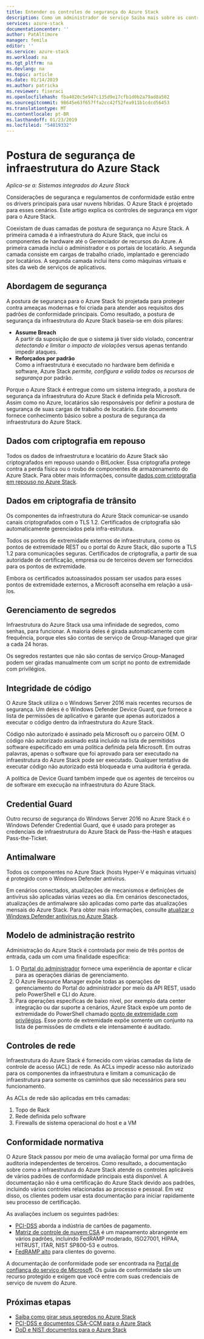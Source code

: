 ```yaml
---
title: Entender os controles de segurança do Azure Stack
description: Como um administrador de serviço Saiba mais sobre os controles de segurança aplicados para o Azure Stack
services: azure-stack
documentationcenter: ''
author: PatAltimore
manager: femila
editor: ''
ms.service: azure-stack
ms.workload: na
ms.tgt_pltfrm: na
ms.devlang: na
ms.topic: article
ms.date: 01/14/2019
ms.author: patricka
ms.reviewer: fiseraci
ms.openlocfilehash: fba4020c5e947c135d9e17cfb1d0b2a79ad8a502
ms.sourcegitcommit: 98645e63f657ffa2cc42f52fea911b1cdcd56453
ms.translationtype: MT
ms.contentlocale: pt-BR
ms.lasthandoff: 01/23/2019
ms.locfileid: "54819332"
---
```

# <a name="azure-stack-infrastructure-security-posture"></a>Postura de segurança de infraestrutura do Azure Stack

*Aplica-se a: Sistemas integrados do Azure Stack*

Considerações de segurança e regulamentos de conformidade estão entre os drivers principais para usar nuvens híbridas. O Azure Stack é projetado para esses cenários. Este artigo explica os controles de segurança em vigor para o Azure Stack.

Coexistam de duas camadas de postura de segurança no Azure Stack. A primeira camada é a infraestrutura do Azure Stack, que inclui os componentes de hardware até o Gerenciador de recursos do Azure. A primeira camada inclui o administrador e os portais de locatário. A segunda camada consiste em cargas de trabalho criado, implantado e gerenciado por locatários. A segunda camada inclui itens como máquinas virtuais e sites da web de serviços de aplicativos.

## <a name="security-approach"></a>Abordagem de segurança

A postura de segurança para o Azure Stack foi projetada para proteger contra ameaças modernas e foi criada para atender aos requisitos dos padrões de conformidade principais. Como resultado, a postura de segurança da infraestrutura do Azure Stack baseia-se em dois pilares:

 - **Assume Breach**  
A partir da suposição de que o sistema já tiver sido violado, concentrar *detectando e limitar o impacto de violações* versus apenas tentando impedir ataques. 
 - **Reforçados por padrão**  
Como a infraestrutura é executado no hardware bem definida e software, Azure Stack *permite, configura e valida todos os recursos de segurança* por padrão.

Porque o Azure Stack é entregue como um sistema integrado, a postura de segurança da infraestrutura do Azure Stack é definida pela Microsoft. Assim como no Azure, locatários são responsáveis por definir a postura de segurança de suas cargas de trabalho de locatário. Este documento fornece conhecimento básico sobre a postura de segurança da infraestrutura do Azure Stack.

## <a name="data-at-rest-encryption"></a>Dados com criptografia em repouso
Todos os dados de infraestrutura e locatário do Azure Stack são criptografados em repouso usando o BitLocker. Essa criptografia protege contra a perda física ou o roubo de componentes de armazenamento do Azure Stack. Para obter mais informações, consulte [dados com criptografia em repouso no Azure Stack](azure-stack-security-bitlocker.md).

## <a name="data-in-transit-encryption"></a>Dados em criptografia de trânsito
Os componentes da infraestrutura do Azure Stack comunicar-se usando canais criptografados com o TLS 1.2. Certificados de criptografia são automaticamente gerenciados pela infra-estrutura. 

Todos os pontos de extremidade externos de infraestrutura, como os pontos de extremidade REST ou o portal do Azure Stack, dão suporte a TLS 1.2 para comunicações seguras. Certificados de criptografia, a partir de sua autoridade de certificação, empresa ou de terceiros devem ser fornecidos para os pontos de extremidade. 

Embora os certificados autoassinados possam ser usados para esses pontos de extremidade externos, a Microsoft aconselha em relação a usá-los. 

## <a name="secret-management"></a>Gerenciamento de segredos
Infraestrutura do Azure Stack usa uma infinidade de segredos, como senhas, para funcionar. A maioria deles é girada automaticamente com frequência, porque eles são contas de serviço de Group-Managed que girar a cada 24 horas.

Os segredos restantes que não são contas de serviço Group-Managed podem ser giradas manualmente com um script no ponto de extremidade com privilégios.

## <a name="code-integrity"></a>Integridade de código
O Azure Stack utiliza o o Windows Server 2016 mais recentes recursos de segurança. Um deles é o Windows Defender Device Guard, que fornece a lista de permissões de aplicativo e garante que apenas autorizados a executar o código dentro da infraestrutura do Azure Stack. 

Código não autorizado é assinado pela Microsoft ou o parceiro OEM. O código não autorizado assinado está incluído na lista de permitidos software especificado em uma política definida pela Microsoft. Em outras palavras, apenas o software que foi aprovado para ser executado na infraestrutura do Azure Stack pode ser executado. Qualquer tentativa de executar código não autorizado está bloqueada e uma auditoria é gerada.

A política de Device Guard também impede que os agentes de terceiros ou de software em execução na infraestrutura do Azure Stack.

## <a name="credential-guard"></a>Credential Guard
Outro recurso de segurança do Windows Server 2016 no Azure Stack é o Windows Defender Credential Guard, que é usado para proteger as credenciais de infraestrutura do Azure Stack de Pass-the-Hash e ataques Pass-the-Ticket.

## <a name="antimalware"></a>Antimalware
Todos os componentes no Azure Stack (hosts Hyper-V e máquinas virtuais) é protegido com o Windows Defender antivírus.

Em cenários conectados, atualizações de mecanismos e definições de antivírus são aplicadas várias vezes ao dia. Em cenários desconectados, atualizações de antimalware são aplicadas como parte das atualizações mensais do Azure Stack. Para obter mais informações, consulte [atualizar o Windows Defender antivírus no Azure Stack](azure-stack-security-av.md).

## <a name="constrained-administration-model"></a>Modelo de administração restrito
Administração do Azure Stack é controlada por meio de três pontos de entrada, cada um com uma finalidade específica: 
1. O [Portal do administrador](azure-stack-manage-portals.md) fornece uma experiência de apontar e clicar para as operações diárias de gerenciamento.
2. O Azure Resource Manager expõe todas as operações de gerenciamento do Portal do administrador por meio da API REST, usado pelo PowerShell e CLI do Azure. 
3. Para operações específicas de baixo nível, por exemplo data center integração ou dar suporte a cenários, Azure Stack expõe um ponto de extremidade do PowerShell chamado [ponto de extremidade com privilégios](azure-stack-privileged-endpoint.md). Esse ponto de extremidade expõe somente um conjunto na lista de permissões de cmdlets e ele intensamente é auditado.

## <a name="network-controls"></a>Controles de rede
Infraestrutura do Azure Stack é fornecido com várias camadas da lista de controle de acesso (ACL) de rede. As ACLs impedir acesso não autorizado para os componentes da infraestrutura e limitam a comunicação de infraestrutura para somente os caminhos que são necessários para seu funcionamento. 

As ACLs de rede são aplicadas em três camadas:
1.  Topo de Rack
2.  Rede definida pelo software
3.  Firewalls de sistema operacional do host e a VM

## <a name="regulatory-compliance"></a>Conformidade normativa

O Azure Stack passou por meio de uma avaliação formal por uma firma de auditoria independentes de terceiros. Como resultado, a documentação sobre como a infraestrutura do Azure Stack atende os controles aplicáveis de vários padrões de conformidade principais está disponível. A documentação não é uma certificação do Azure Stack devido aos padrões, incluindo vários controles relacionadas ao processo e pessoal. Em vez disso, os clientes podem usar esta documentação para iniciar rapidamente seu processo de certificação.

As avaliações incluem os seguintes padrões:

- [PCI-DSS](https://www.pcisecuritystandards.org/pci_security/) aborda a indústria de cartões de pagamento.
- [Matriz de controle de nuvem CSA](https://cloudsecurityalliance.org/group/cloud-controls-matrix/#_overview) é um mapeamento abrangente em vários padrões, incluindo FedRAMP moderado, ISO27001, HIPAA, HITRUST, ITAR, NIST SP800-53 e outros.
- [FedRAMP alto](https://www.fedramp.gov/fedramp-releases-high-baseline/) para clientes do governo.

A documentação de conformidade pode ser encontrada na [Portal de confiança do serviço de Microsoft](https://servicetrust.microsoft.com/ViewPage/Blueprint). Os guias de conformidade são um recurso protegido e exigem que você entre com suas credenciais de serviço de nuvem do Azure.

## <a name="next-steps"></a>Próximas etapas

- [Saiba como girar seus segredos no Azure Stack](azure-stack-rotate-secrets.md)
- [PCI-DSS e documentos CSA-CCM para o Azure Stack](https://servicetrust.microsoft.com/ViewPage/TrustDocuments)
- [DoD e NIST documentos para o Azure Stack](https://servicetrust.microsoft.com/ViewPage/Blueprint)
